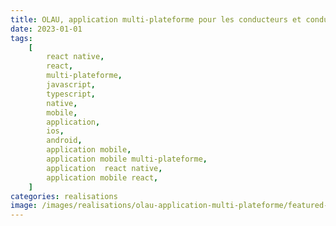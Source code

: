 ```yaml
---
title: OLAU, application multi-plateforme pour les conducteurs et conductrices de travaux
date: 2023-01-01
tags:
    [
        react native,
        react,
        multi-plateforme,
        javascript,
        typescript,
        native,
        mobile,
        application,
        ios,
        android,
        application mobile,
        application mobile multi-plateforme,
        application  react native,
        application mobile react,
    ]
categories: realisations
image: /images/realisations/olau-application-multi-plateforme/featured-image.png
---
```

